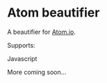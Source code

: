 # Atom beautifier

A beautifier for [Atom.io](Atom.io).

Supports:

  Javascript

  More coming soon...
